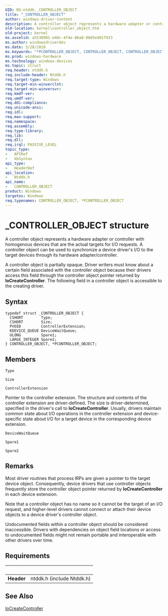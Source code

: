```yaml
---
UID: NS:ntddk._CONTROLLER_OBJECT
title: "_CONTROLLER_OBJECT"
author: windows-driver-content
description: A controller object represents a hardware adapter or controller with homogenous devices that are the actual targets for I/O requests.
old-location: kernel\controller_object.htm
old-project: kernel
ms.assetid: a5530901-e48c-4f4e-86a8-00d5ed01f933
ms.author: windowsdriverdev
ms.date: 3/28/2018
ms.keywords: "*PCONTROLLER_OBJECT, CONTROLLER_OBJECT, CONTROLLER_OBJECT structure [Kernel-Mode Driver Architecture], PCONTROLLER_OBJECT, PCONTROLLER_OBJECT structure pointer [Kernel-Mode Driver Architecture], _CONTROLLER_OBJECT, kernel.controller_object, kstruct_a_391d0fc2-3a61-4b2b-b571-143d2af7ef9b.xml, ntddk/CONTROLLER_OBJECT, ntddk/PCONTROLLER_OBJECT"
ms.prod: windows-hardware
ms.technology: windows-devices
ms.topic: struct
req.header: ntddk.h
req.include-header: Ntddk.h
req.target-type: Windows
req.target-min-winverclnt: 
req.target-min-winversvr: 
req.kmdf-ver: 
req.umdf-ver: 
req.ddi-compliance: 
req.unicode-ansi: 
req.idl: 
req.max-support: 
req.namespace: 
req.assembly: 
req.type-library: 
req.lib: 
req.dll: 
req.irql: PASSIVE_LEVEL
topic_type:
-	APIRef
-	kbSyntax
api_type:
-	HeaderDef
api_location:
-	Ntddk.h
api_name:
-	CONTROLLER_OBJECT
product: Windows
targetos: Windows
req.typenames: CONTROLLER_OBJECT, *PCONTROLLER_OBJECT
---
```


# _CONTROLLER_OBJECT structure
A controller object represents a hardware adapter or controller with homogenous devices that are the actual targets for I/O requests. A controller object can be used to synchronize a device driver's I/O to the target devices through its hardware adapter/controller. 

A controller object is partially opaque. Driver writers must know about a certain field associated with the controller object because their drivers access this field through the controller object pointer returned by <b>IoCreateController</b>. The following field in a controller object is accessible to the creating driver.

## Syntax
```
typedef struct _CONTROLLER_OBJECT {
  CSHORT        Type;
  CSHORT        Size;
  PVOID         ControllerExtension;
  KDEVICE_QUEUE DeviceWaitQueue;
  ULONG         Spare1;
  LARGE_INTEGER Spare2;
} CONTROLLER_OBJECT, *PCONTROLLER_OBJECT;
```

## Members


`Type`



`Size`



`ControllerExtension`

Pointer to the controller extension. The structure and contents of the controller extension are driver-defined. The size is driver-determined, specified in the driver's call to <b>IoCreateController</b>. Usually, drivers maintain common state about I/O operations in the controller extension and device-specific state about I/O for a target device in the corresponding device extension.

`DeviceWaitQueue`



`Spare1`



`Spare2`



## Remarks
Most driver routines that process IRPs are given a pointer to the target device object. Consequently, device drivers that use controller objects frequently store the controller object pointer returned by <b>IoCreateController</b> in each device extension. 

Note that a controller object has no name so it cannot be the target of an I/O request, and higher-level drivers cannot connect or attach their device objects to a device driver's controller object. 

Undocumented fields within a controller object should be considered inaccessible. Drivers with dependencies on object field locations or access to undocumented fields might not remain portable and interoperable with other drivers over time.

## Requirements
| &nbsp; | &nbsp; |
| ---- |:---- |
| **Header** | ntddk.h (include Ntddk.h) |

## See Also

<a href="https://msdn.microsoft.com/library/windows/hardware/ff548395">IoCreateController</a>
